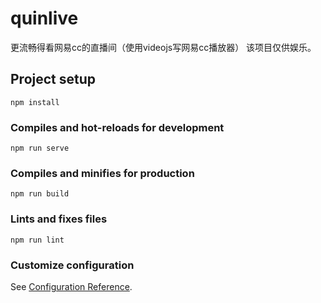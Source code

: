 # quinlive

更流畅得看网易cc的直播间（使用videojs写网易cc播放器）
该项目仅供娱乐。

## Project setup
```
npm install
```

### Compiles and hot-reloads for development
```
npm run serve
```

### Compiles and minifies for production
```
npm run build
```

### Lints and fixes files
```
npm run lint
```

### Customize configuration
See [Configuration Reference](https://cli.vuejs.org/config/).
